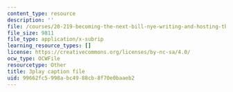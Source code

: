 ```yaml
---
content_type: resource
description: ''
file: /courses/20-219-becoming-the-next-bill-nye-writing-and-hosting-the-educational-show-january-iap-2015/99662fc5998abc4988cb8f70e0baaeb2_M_WIXYqkbdc.srt
file_size: 9811
file_type: application/x-subrip
learning_resource_types: []
license: https://creativecommons.org/licenses/by-nc-sa/4.0/
ocw_type: OCWFile
resourcetype: Other
title: 3play caption file
uid: 99662fc5-998a-bc49-88cb-8f70e0baaeb2
---
```

